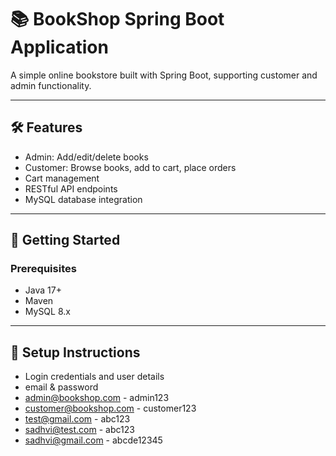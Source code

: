 # 📚 BookShop Spring Boot Application

A simple online bookstore built with Spring Boot, supporting customer and admin functionality.

---

## 🛠 Features

- Admin: Add/edit/delete books
- Customer: Browse books, add to cart, place orders
- Cart management
- RESTful API endpoints
- MySQL database integration

---

## 🚀 Getting Started

### Prerequisites

- Java 17+
- Maven
- MySQL 8.x

---

## 🔧 Setup Instructions
- Login credentials and user details 
- email 		&		password
- admin@bookshop.com	-	admin123
- customer@bookshop.com	-	customer123
- test@gmail.com       -	abc123
- sadhvi@test.com		-	abc123
- sadhvi@gmail.com 	-	abcde12345